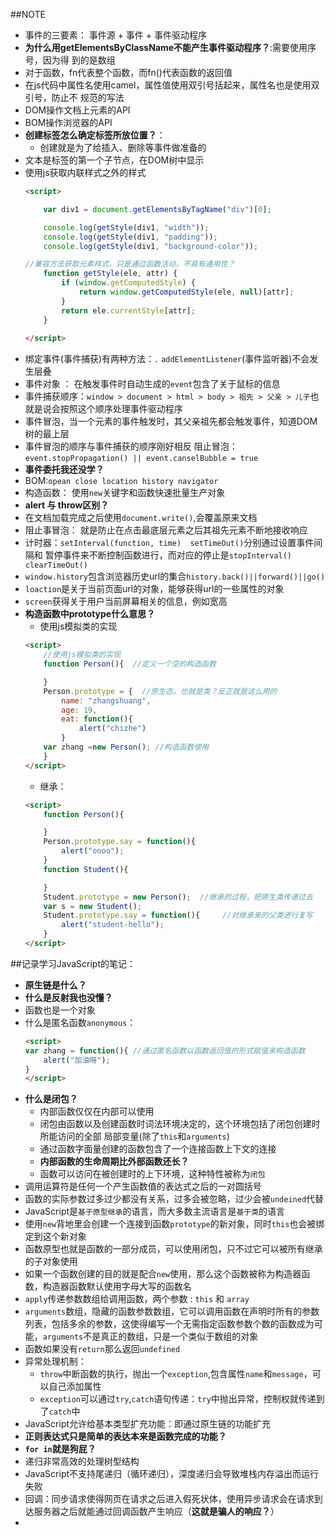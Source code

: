 ##NOTE
- 事件的三要素： 事件源 + 事件 + 事件驱动程序
- **为什么用getElementsByClassName不能产生事件驱动程序？**:需要使用序号，因为得    到的是数组
- 对于函数，fn代表整个函数，而fn()代表函数的返回值
- 在js代码中属性名使用camel，属性值使用双引号括起来，属性名也是使用双引号，防止不
  规范的写法
- DOM操作文档上元素的API
- BOM操作浏览器的API
- **创建标签怎么确定标签所放位置？**：
    - 创建就是为了给插入、删除等事件做准备的
-  文本是标签的第一个子节点，在DOM树中显示
- 使用js获取内联样式之外的样式
    ```html
    <script>

        var div1 = document.getElementsByTagName("div")[0];

        console.log(getStyle(div1, "width"));
        console.log(getStyle(div1, "padding"));
        console.log(getStyle(div1, "background-color"));

    //兼容方法获取元素样式，只是通过函数活动，不具有通用性？
        function getStyle(ele, attr) {
            if (window.getComputedStyle) {
                return window.getComputedStyle(ele, null)[attr];
            }
            return ele.currentStyle[attr];
        }
        
    </script>
    ```
- 绑定事件(事件捕获)有两种方法：`.` `addElementListener`(事件监听器)不会发生层叠
- 事件对象 ： 在触发事件时自动生成的`event`包含了关于鼠标的信息
- 事件捕获顺序：`window > document > html > body > 祖先 > 父亲 > 儿子`也就是说会按照这个顺序处理事件驱动程序
- 事件冒泡，当一个元素的事件触发时，其父亲祖先都会触发事件，知道DOM树的最上层
- 事件冒泡的顺序与事件捕获的顺序刚好相反 阻止冒泡：`event.stopPropagation() || event.canselBubble = true`
- **事件委托我还没学？**
- BOM:`opean close location history navigator`
- 构造函数： 使用`new`关键字和函数快速批量生产对象
- **alert 与 throw区别？**
- 在文档加载完成之后使用`document.write()`,会覆盖原来文档
- 阻止事冒泡： 就是防止在点击最底层元素之后其祖先元素不断地接收响应
- 计时器：`setInterval(function, time)  setTimeOut()`分别通过设置事件间隔和
  暂停事件来不断控制函数进行，而对应的停止是`stopInterval() clearTimeOut()`
- `window.history`包含浏览器历史url的集合`history.back()||forward()||go()`
- `loaction`是关于当前页面url的对象，能够获得url的一些属性的对象
- `screen`获得关于用户当前屏幕相关的信息，例如宽高
- **构造函数中prototype什么意思？**
    - 使用js模拟类的实现
    ```html
    <script>
        //使用js模拟类的实现
        function Person(){  //定义一个空的构造函数

        }
        Person.prototype = {  //原生态，也就是类？反正就是这么用的
            name: "zhangshuang",
            age: 19,
            eat: function(){
                alert("chizhe")
            }
        var zhang =new Person(); //构造函数使用
        }
    </script>
    ```
    - 继承：
    ```html
    <script>
        function Person(){

        }
        Person.prototype.say = function(){
            alert("oooo");
        }
        function Student(){

        }
        Student.prototype = new Person();  //继承的过程，把原生类传递过去
        var s = new Student();
        Student.prototype.say = function(){     //对继承来的父类进行复写
            alert("student-hello");
        }
    </script>
    ```

##记录学习JavaScript的笔记：
- **原生链是什么？**
- **什么是反射我也没懂？**
- 函数也是一个对象
- 什么是匿名函数`anonymous`：
    ```html
    <script>
    var zhang = function(){ //通过匿名函数以函数返回值的形式赋值来构造函数
        alert("加油呀");
    }
    </script>
    ```
- **什么是闭包？**
    - 内部函数仅仅在内部可以使用
    - 闭包由函数以及创建函数时词法环境决定的，这个环境包括了闭包创建时所能访问的全部
    局部变量(除了`this`和`arguments`)
    - 通过函数字面量创建的函数包含了一个连接函数上下文的连接
    - **内部函数的生命周期比外部函数还长？**
    - 函数可以访问在被创建时的上下环境，这种特性被称为`闭包`
- 调用运算符是任何一个产生函数值的表达式之后的一对圆括号
- 函数的实际参数过多过少都没有关系，过多会被忽略，过少会被`undeined`代替
- JavaScript是`基于原型继承`的语言，而大多数主流语言是`基于类`的语言
- 使用`new`背地里会创建一个连接到函数`prototype`的新对象，同时`this`也会被绑定到这个新对象
- 函数原型也就是函数的一部分成员，可以使用闭包，只不过它可以被所有继承的子对象使用
- 如果一个函数创建的目的就是配合`new`使用，那么这个函数被称为构造器函数，构造器函数默认使用字母大写的函数名
- `apply`传递参数数组给调用函数，两个参数 : `this` 和 `array`
- `arguments`数组，隐藏的函数参数数组，它可以调用函数在声明时所有的参数列表，包括多余的参数，这使得编写一个无需指定函数参数个数的函数成为可能，`arguments`不是真正的数组，只是一个类似于数组的对象
- 函数如果没有`return`那么返回`undefined`
- 异常处理机制：
    - `throw`中断函数的执行，抛出一个`exception`,包含属性`name`和`message`，可以自己添加属性
    - `exception`可以通过`try`,`catch`语句传递：`try`中抛出异常，控制权就传递到了`catch`中
- JavaScript允许给基本类型扩充功能：即通过原生链的功能扩充
- **正则表达式只是简单的表达本来是函数完成的功能？**
- **`for in`就是狗屁？**
- 递归非常高效的处理树型结构
- JavaScript不支持尾递归（循环递归），深度递归会导致堆栈内存溢出而运行失败
- 回调：同步请求使得网页在请求之后进入假死状体，使用异步请求会在请求到达服务器之后就能通过回调函数产生响应（**这就是骗人的响应？**）
- 
